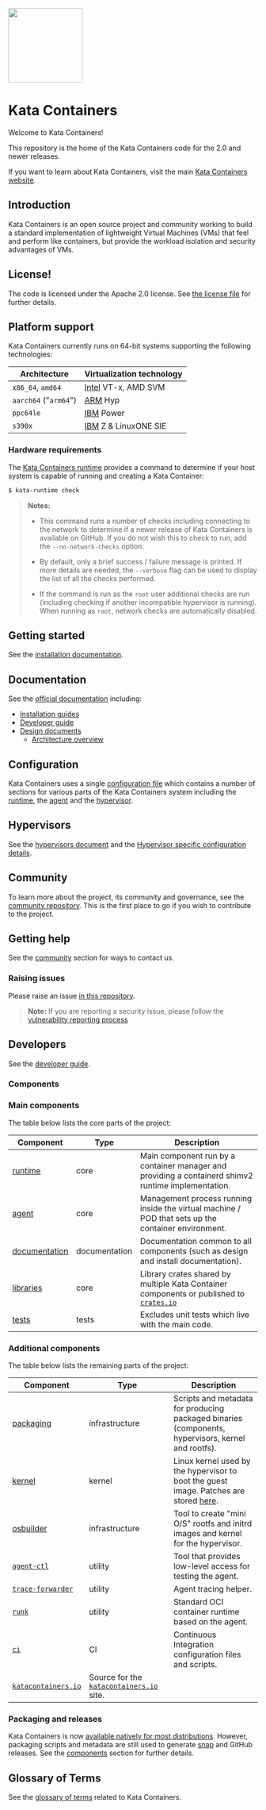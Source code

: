 <img src="https://www.openstack.org/assets/kata/kata-vertical-on-white.png" width="150">

# Kata Containers

Welcome to Kata Containers!

This repository is the home of the Kata Containers code for the 2.0 and newer
releases.

If you want to learn about Kata Containers, visit the main
[Kata Containers website](https://katacontainers.io).

## Introduction

Kata Containers is an open source project and community working to build a
standard implementation of lightweight Virtual Machines (VMs) that feel and
perform like containers, but provide the workload isolation and security
advantages of VMs.

## License!

The code is licensed under the Apache 2.0 license.
See [the license file](LICENSE) for further details.

## Platform support

Kata Containers currently runs on 64-bit systems supporting the following
technologies:

| Architecture | Virtualization technology |
|-|-|
| `x86_64`, `amd64` | [Intel](https://www.intel.com) VT-x, AMD SVM |
| `aarch64` ("`arm64`")| [ARM](https://www.arm.com) Hyp |
| `ppc64le` | [IBM](https://www.ibm.com) Power |
| `s390x` | [IBM](https://www.ibm.com) Z & LinuxONE SIE |

### Hardware requirements

The [Kata Containers runtime](src/runtime) provides a command to
determine if your host system is capable of running and creating a
Kata Container:

```bash
$ kata-runtime check
```

> **Notes:**
>
> - This command runs a number of checks including connecting to the
>   network to determine if a newer release of Kata Containers is
>   available on GitHub. If you do not wish this to check to run, add
>   the `--no-network-checks` option.
>
> - By default, only a brief success / failure message is printed.
>   If more details are needed, the `--verbose` flag can be used to display the
>   list of all the checks performed.
>
> - If the command is run as the `root` user additional checks are
>   run (including checking if another incompatible hypervisor is running).
>   When running as `root`, network checks are automatically disabled.

## Getting started

See the [installation documentation](docs/install).

## Documentation

See the [official documentation](docs) including:

- [Installation guides](docs/install)
- [Developer guide](docs/Developer-Guide.md)
- [Design documents](docs/design)
  - [Architecture overview](docs/design/architecture)

## Configuration

Kata Containers uses a single
[configuration file](src/runtime/README.md#configuration)
which contains a number of sections for various parts of the Kata
Containers system including the [runtime](src/runtime), the
[agent](src/agent) and the [hypervisor](#hypervisors).

## Hypervisors

See the [hypervisors document](docs/hypervisors.md) and the
[Hypervisor specific configuration details](src/runtime/README.md#hypervisor-specific-configuration).

## Community

To learn more about the project, its community and governance, see the
[community repository](https://github.com/kata-containers/community). This is
the first place to go if you wish to contribute to the project.

## Getting help

See the [community](#community) section for ways to contact us.

### Raising issues

Please raise an issue
[in this repository](https://github.com/kata-containers/kata-containers/issues).

> **Note:**
> If you are reporting a security issue, please follow the [vulnerability reporting process](https://github.com/kata-containers/community#vulnerability-handling)

## Developers

See the [developer guide](docs/Developer-Guide.md).

### Components

### Main components

The table below lists the core parts of the project:

| Component | Type | Description |
|-|-|-|
| [runtime](src/runtime) | core | Main component run by a container manager and providing a containerd shimv2 runtime implementation. |
| [agent](src/agent) | core | Management process running inside the virtual machine / POD that sets up the container environment. |
| [documentation](docs) | documentation | Documentation common to all components (such as design and install documentation). |
| [libraries](src/libs) | core | Library crates shared by multiple Kata Container components or published to [`crates.io`](https://crates.io/index.html) |
| [tests](https://github.com/kata-containers/tests) | tests | Excludes unit tests which live with the main code. |

### Additional components

The table below lists the remaining parts of the project:

| Component | Type | Description |
|-|-|-|
| [packaging](tools/packaging) | infrastructure | Scripts and metadata for producing packaged binaries<br/>(components, hypervisors, kernel and rootfs). |
| [kernel](https://www.kernel.org) | kernel | Linux kernel used by the hypervisor to boot the guest image. Patches are stored [here](tools/packaging/kernel). |
| [osbuilder](tools/osbuilder) | infrastructure | Tool to create "mini O/S" rootfs and initrd images and kernel for the hypervisor. |
| [`agent-ctl`](src/tools/agent-ctl) | utility | Tool that provides low-level access for testing the agent. |
| [`trace-forwarder`](src/tools/trace-forwarder) | utility | Agent tracing helper. |
| [`runk`](src/tools/runk) | utility | Standard OCI container runtime based on the agent. |
| [`ci`](https://github.com/kata-containers/ci) | CI | Continuous Integration configuration files and scripts. |
| [`katacontainers.io`](https://github.com/kata-containers/www.katacontainers.io) | Source for the [`katacontainers.io`](https://www.katacontainers.io) site. |

### Packaging and releases

Kata Containers is now
[available natively for most distributions](docs/install/README.md#packaged-installation-methods).
However, packaging scripts and metadata are still used to generate [snap](snap/local) and GitHub releases. See
the [components](#components) section for further details.

## Glossary of Terms

See the [glossary of terms](https://github.com/kata-containers/kata-containers/wiki/Glossary) related to Kata Containers.
